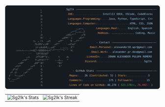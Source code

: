 [![Mi perfil de GitHub](https://raw.githubusercontent.com/Sg2lk/Sg2lk/main/dark_mode.svg)](https://github.com/Sg2lk)

<table>
  <tr>
    <td>
      <img src="https://github-readme-stats.vercel.app/api?username=Sg2lk&theme=tokyonight&show_icons=true&hide_border=false&count_private=true" alt="Sg2lk's Stats">
    </td>
    <td>
      <img src="https://github-readme-streak-stats.herokuapp.com/?user=Sg2lk&theme=tokyonight&hide_border=true" alt="Sg2lk's Streak">
    </td>
  </tr>
</table>
